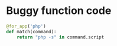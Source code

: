 # Buggy function code

```python
@for_app('php')
def match(command):
    return "php -s" in command.script

```
